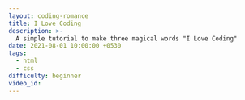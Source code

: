 ```yaml
---
layout: coding-romance
title: I Love Coding
description: >-
  A simple tutorial to make three magical words "I Love Coding"
date: 2021-08-01 10:00:00 +0530
tags:
  - html
  - css
difficulty: beginner
video_id:
---
```

